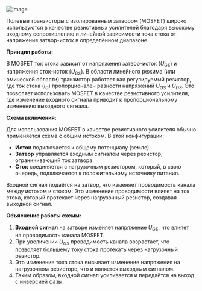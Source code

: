![image](https://github.com/user-attachments/assets/b9ece015-8997-4374-9967-9c23c76b7e0c)

Полевые транзисторы с изолированным затвором (MOSFET) широко используются в качестве резистивных усилителей благодаря высокому входному сопротивлению и линейной зависимости тока стока от напряжения затвор-исток в определённом диапазоне.

**Принцип работы:**

В MOSFET ток стока зависит от напряжения затвор-исток ($U_{GS}$) и напряжения сток-исток ($U_{DS}$). В области линейного режима (или омической области) транзистор работает как регулируемый резистор, где ток стока ($I_D$) пропорционален разности напряжений $U_{GS}$ и $U_{DS}$. Это позволяет использовать MOSFET в качестве резистивного усилителя, где изменение входного сигнала приводит к пропорциональному изменению выходного сигнала.

**Схема включения:**

Для использования MOSFET в качестве резистивного усилителя обычно применяется схема с общим истоком. В этой конфигурации:

- **Исток** подключается к общему потенциалу (земле).
- **Затвор** управляется входным сигналом через резистор, ограничивающий ток затвора.
- **Сток** соединяется с нагрузочным резистором, который, в свою очередь, подключается к положительному источнику питания.

Входной сигнал подаётся на затвор, что изменяет проводимость канала между истоком и стоком. Это изменение проводимости влияет на ток стока, который протекает через нагрузочный резистор, создавая выходной сигнал.

**Объяснение работы схемы:**

1. **Входной сигнал** на затворе изменяет напряжение $U_{GS}$, что влияет на проводимость канала MOSFET.
2. При увеличении $U_{GS}$ проводимость канала возрастает, что позволяет большему току стока протекать через нагрузочный резистор.
3. Это изменение тока стока вызывает изменение напряжения на нагрузочном резисторе, что и является выходным сигналом.
4. Таким образом, входной сигнал усиливается и передаётся на выход с инверсией фазы.
